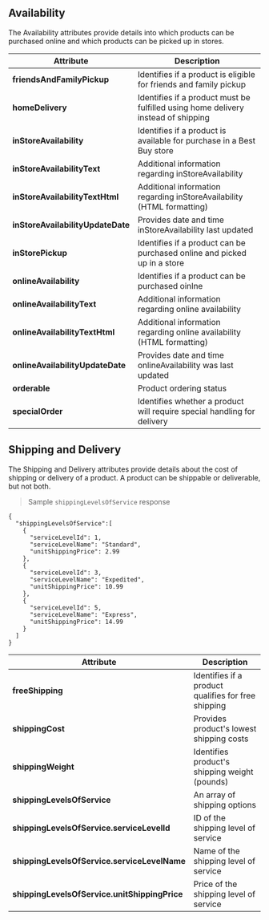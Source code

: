 ## Availability
The Availability attributes provide details into which products can be purchased online and which products can be picked up in stores.

Attribute | Description
--------- | -----------
**friendsAndFamilyPickup** | Identifies if a product is eligible for friends and family pickup
**homeDelivery** | Identifies if a product must be fulfilled using home delivery instead of shipping
**inStoreAvailability** | Identifies if a product is available for purchase in a Best Buy store
**inStoreAvailabilityText** | Additional information regarding inStoreAvailability
**inStoreAvailabilityTextHtml** | Additional information regarding inStoreAvailability (HTML formatting)
**inStoreAvailabilityUpdateDate** | Provides date and time inStoreAvailability last updated
**inStorePickup** | Identifies if a product can be purchased online and picked up in a store
**onlineAvailability** | Identifies if a product can be purchased oinlne
**onlineAvailabilityText** | Additional information regarding online availability
**onlineAvailabilityTextHtml** | Additional information regarding online availability (HTML formatting)
**onlineAvailabilityUpdateDate** | Provides date and time onlineAvailability was last updated
**orderable** | Product ordering status
**specialOrder** | Identifies whether a product will require special handling for delivery


## Shipping and Delivery
The Shipping and Delivery attributes provide details about the cost of shipping or delivery of a product. A product can be shippable or deliverable, but not both.

> Sample `shippingLevelsOfService` response

```json-doc
{
  "shippingLevelsOfService":[
    {
      "serviceLevelId": 1,
      "serviceLevelName": "Standard",
      "unitShippingPrice": 2.99
    },
    {
      "serviceLevelId": 3,
      "serviceLevelName": "Expedited",
      "unitShippingPrice": 10.99
    },
    {
      "serviceLevelId": 5,
      "serviceLevelName": "Express",
      "unitShippingPrice": 14.99
    }
  ]
}
```
Attribute | Description
--------- | -----------
**freeShipping** | Identifies if a product qualifies for free shipping
**shippingCost** | Provides product's lowest shipping costs
**shippingWeight** | Identifies product's shipping weight (pounds)
**shippingLevelsOfService** | An array of shipping options
**shippingLevelsOfService.serviceLevelId** | ID of the shipping level of service
**shippingLevelsOfService.serviceLevelName** | Name of the shipping level of service
**shippingLevelsOfService.unitShippingPrice** | Price of the shipping level of service
